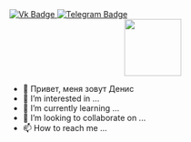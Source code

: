<div id="badges">
  <a href="your-linkedin-URL">
  <img src="https://img.shields.io/badge/Vk-blue?style=for-the-badge&logo=vk&logoColor=9cf" alt="Vk Badge"/>
    </a>
  <a href="your-linkedin-URL">
  <img src="https://img.shields.io/badge/Telegram-blue?style=for-the-badge&logo=telegram&logoColor=9cf" alt="Telegram Badge"/>
  </a>
  
  
</div>

<div id="header" align="center">
  
  <img src="https://media.giphy.com/media/du3J3cXyzhj75IOgvA/giphy.gif" width="100"/>
</div>

- 👋 Привет, меня зовут Денис
- 👀 I’m interested in ...
- 🌱 I’m currently learning ...
- 💞️ I’m looking to collaborate on ...
- 📫 How to reach me ...

<!---
sdntmn/sdntmn is a ✨ special ✨ repository because its `README.md` (this file) appears on your GitHub profile.
You can click the Preview link to take a look at your changes.
--->

